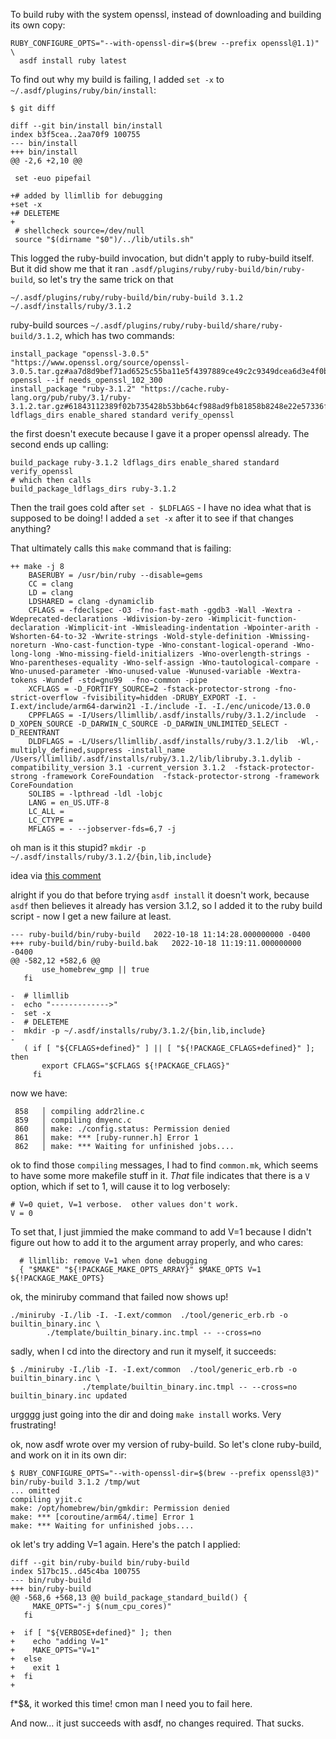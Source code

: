 
To build ruby with the system openssl, instead of downloading and building its own copy:

```shell
RUBY_CONFIGURE_OPTS="--with-openssl-dir=$(brew --prefix openssl@1.1)" \
  asdf install ruby latest
```

To find out why my build is failing, I added `set -x` to `~/.asdf/plugins/ruby/bin/install`:

```
$ git diff

diff --git bin/install bin/install
index b3f5cea..2aa70f9 100755
--- bin/install
+++ bin/install
@@ -2,6 +2,10 @@

 set -euo pipefail

+# added by llimllib for debugging
+set -x
+# DELETEME
+
 # shellcheck source=/dev/null
 source "$(dirname "$0")/../lib/utils.sh"

```

This logged the ruby-build invocation, but didn't apply to ruby-build itself. But it did show me that it ran `.asdf/plugins/ruby/ruby-build/bin/ruby-build`, so let's try the same trick on that

`~/.asdf/plugins/ruby/ruby-build/bin/ruby-build 3.1.2 ~/.asdf/installs/ruby/3.1.2`

ruby-build sources `~/.asdf/plugins/ruby/ruby-build/share/ruby-build/3.1.2`, which has two commands:

```
install_package "openssl-3.0.5" "https://www.openssl.org/source/openssl-3.0.5.tar.gz#aa7d8d9bef71ad6525c55ba11e5f4397889ce49c2c9349dcea6d3e4f0b024a7a" openssl --if needs_openssl_102_300
install_package "ruby-3.1.2" "https://cache.ruby-lang.org/pub/ruby/3.1/ruby-3.1.2.tar.gz#61843112389f02b735428b53bb64cf988ad9fb81858b8248e22e57336f24a83e" ldflags_dirs enable_shared standard verify_openssl
```

the first doesn't execute because I gave it a proper openssl already. The second ends up calling:

```
build_package ruby-3.1.2 ldflags_dirs enable_shared standard verify_openssl
# which then calls
build_package_ldflags_dirs ruby-3.1.2
```

Then the trail goes cold after `set - $LDFLAGS` - I have no idea what that is supposed to be doing! I added a `set -x` after it to see if that changes anything?

That ultimately calls this `make` command that is failing:

```
++ make -j 8
	BASERUBY = /usr/bin/ruby --disable=gems
	CC = clang
	LD = clang
	LDSHARED = clang -dynamiclib
	CFLAGS = -fdeclspec -O3 -fno-fast-math -ggdb3 -Wall -Wextra -Wdeprecated-declarations -Wdivision-by-zero -Wimplicit-function-declaration -Wimplicit-int -Wmisleading-indentation -Wpointer-arith -Wshorten-64-to-32 -Wwrite-strings -Wold-style-definition -Wmissing-noreturn -Wno-cast-function-type -Wno-constant-logical-operand -Wno-long-long -Wno-missing-field-initializers -Wno-overlength-strings -Wno-parentheses-equality -Wno-self-assign -Wno-tautological-compare -Wno-unused-parameter -Wno-unused-value -Wunused-variable -Wextra-tokens -Wundef -std=gnu99  -fno-common -pipe 
	XCFLAGS = -D_FORTIFY_SOURCE=2 -fstack-protector-strong -fno-strict-overflow -fvisibility=hidden -DRUBY_EXPORT -I. -I.ext/include/arm64-darwin21 -I./include -I. -I./enc/unicode/13.0.0
	CPPFLAGS = -I/Users/llimllib/.asdf/installs/ruby/3.1.2/include  -D_XOPEN_SOURCE -D_DARWIN_C_SOURCE -D_DARWIN_UNLIMITED_SELECT -D_REENTRANT   
	DLDFLAGS = -L/Users/llimllib/.asdf/installs/ruby/3.1.2/lib  -Wl,-multiply_defined,suppress -install_name /Users/llimllib/.asdf/installs/ruby/3.1.2/lib/libruby.3.1.dylib -compatibility_version 3.1 -current_version 3.1.2  -fstack-protector-strong -framework CoreFoundation  -fstack-protector-strong -framework CoreFoundation  
	SOLIBS = -lpthread -ldl -lobjc
	LANG = en_US.UTF-8
	LC_ALL = 
	LC_CTYPE = 
	MFLAGS = - --jobserver-fds=6,7 -j
```

oh man is it this stupid? `mkdir -p ~/.asdf/installs/ruby/3.1.2/{bin,lib,include}`

idea via [this comment](https://github.com/rbenv/ruby-build/issues/992#issuecomment-556120333)

alright if you do that before trying `asdf install` it doesn't work, because `asdf` then believes it already has version 3.1.2, so I added it to the ruby build script - now I get a new failure at least.

```shell
--- ruby-build/bin/ruby-build	2022-10-18 11:14:28.000000000 -0400
+++ ruby-build/bin/ruby-build.bak	2022-10-18 11:19:11.000000000 -0400
@@ -582,12 +582,6 @@
       use_homebrew_gmp || true
   fi

-  # llimllib
-  echo "------------->"
-  set -x
-  # DELETEME
-  mkdir -p ~/.asdf/installs/ruby/3.1.2/{bin,lib,include}
-
   ( if [ "${CFLAGS+defined}" ] || [ "${!PACKAGE_CFLAGS+defined}" ]; then
       export CFLAGS="$CFLAGS ${!PACKAGE_CFLAGS}"
     fi
```

now we have:

```
 858   │ compiling addr2line.c
 859   │ compiling dmyenc.c
 860   │ make: ./config.status: Permission denied
 861   │ make: *** [ruby-runner.h] Error 1
 862   │ make: *** Waiting for unfinished jobs....
 ```
ok to find those `compiling` messages, I had to find `common.mk`, which seems to have some more makefile stuff in it. _That_ file indicates that there is a `V` option, which if set to 1, will cause it to log verbosely:

```
# V=0 quiet, V=1 verbose.  other values don't work.
V = 0
```

To set that, I just jimmied the make command to add V=1 because I didn't figure out how to add it to the argument array properly, and who cares:

```
  # llimllib: remove V=1 when done debugging
  { "$MAKE" "${!PACKAGE_MAKE_OPTS_ARRAY}" $MAKE_OPTS V=1 ${!PACKAGE_MAKE_OPTS}
```

ok, the miniruby command that failed now shows up!

```
./miniruby -I./lib -I. -I.ext/common  ./tool/generic_erb.rb -o builtin_binary.inc \
		./template/builtin_binary.inc.tmpl -- --cross=no
```

sadly, when I cd into the directory and run it myself, it succeeds:

```
$ ./miniruby -I./lib -I. -I.ext/common  ./tool/generic_erb.rb -o builtin_binary.inc \
                ./template/builtin_binary.inc.tmpl -- --cross=no
builtin_binary.inc updated
```

urgggg just going into the dir and doing `make install` works. Very frustrating!

ok, now asdf wrote over my version of ruby-build. So let's clone ruby-build, and work on it in its own dir:

```
$ RUBY_CONFIGURE_OPTS="--with-openssl-dir=$(brew --prefix openssl@3)" bin/ruby-build 3.1.2 /tmp/wut
... omitted
compiling yjit.c
make: /opt/homebrew/bin/gmkdir: Permission denied
make: *** [coroutine/arm64/.time] Error 1
make: *** Waiting for unfinished jobs....
```

ok let's try adding V=1 again. Here's the patch I applied:

```
diff --git bin/ruby-build bin/ruby-build
index 517bc15..d45c4ba 100755
--- bin/ruby-build
+++ bin/ruby-build
@@ -568,6 +568,13 @@ build_package_standard_build() {
     MAKE_OPTS="-j $(num_cpu_cores)"
   fi

+  if [ "${VERBOSE+defined}" ]; then
+    echo "adding V=1"
+    MAKE_OPTS="V=1"
+  else
+    exit 1
+  fi
+
```

f*$&, it worked this time! cmon man I need you to fail here.

And now... it just succeeds with asdf, no changes required. That sucks.